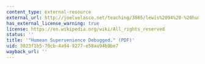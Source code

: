 ```yaml
---
content_type: external-resource
external_url: http://joelvelasco.net/teaching/3865/lewis%2094%20-%20humean%20supervenience%20debugged.pdf
has_external_license_warning: true
license: https://en.wikipedia.org/wiki/All_rights_reserved
status: ''
title: '"Humean Supervenience Debugged." (PDF)'
uid: 3023f1b5-70cb-4a94-9277-e58aa94b9be7
wayback_url: ''
---
```

